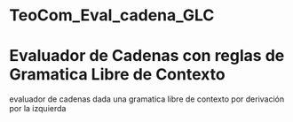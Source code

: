 # TeoCom_Eval_cadena_GLC
# Evaluador de Cadenas con reglas de Gramatica Libre de Contexto
evaluador de cadenas dada una gramatica libre de contexto por derivación por la izquierda
